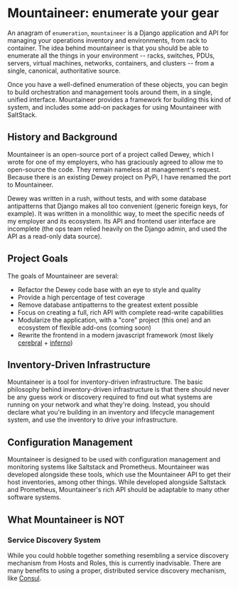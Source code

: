 # Mountaineer: enumerate your gear

An anagram of `enumeration`, `mountaineer` is a Django application and API
for managing your operations inventory and environments, from rack to 
container. The idea behind mountaineer is that you should be able to 
enumerate all the things in your environment -- racks, switches, PDUs,
servers, virtual machines, networks, containers, and clusters -- from a 
single, canonical, authoritative source.

Once you have a well-defined enumeration of these objects, you can begin
to build orchestration and management tools around them, in a single, 
unified interface. Mountaineer provides a framework for building this
kind of system, and includes some add-on packages for using Mountaineer
with SaltStack.


## History and Background

Mountaineer is an open-source port of a project called Dewey, which I
wrote for one of my employers, who has graciously agreed to allow me
to open-source the code. They remain nameless at management's request.
Because there is an existing Dewey project on PyPi, I have renamed the
port to Mountaineer.

Dewey was written in a rush, without tests, and with some
database antipatterns that Django makes all too convenient (generic
foreign keys, for example). It was written in a monolithic way, to meet
the specific needs of my employer and its ecosystem. Its API and
frontend user interface are incomplete (the ops team relied heavily
on the Django admin, and used the API as a read-only data source).


## Project Goals

The goals of Mountaineer are several:

* Refactor the Dewey code base with an eye to style and quality
* Provide a high percentage of test coverage
* Remove database antipatterns to the greatest extent possible
* Focus on creating a full, rich API with complete read-write capabilities
* Modularize the application, with a "core" project (this one) and an
ecosystem of flexible add-ons (coming soon)
* Rewrite the frontend in a modern javascript framework (most likely
[cerebral](https://cerebraljs.com/) + [inferno](https://infernojs.org/))




##  Inventory-Driven Infrastructure

Mountaineer is a tool for inventory-driven infrastructure. The basic
philosophy behind inventory-driven infrastructure is that there should
never be any guess work or discovery required to find out what systems
are running on your network and what they're doing. Instead, you should
declare what you're building in an inventory and lifecycle management
system, and use the inventory to drive your infrastructure.


## Configuration Management

Mountaineer is designed to be used with configuration management and
monitoring systems like Saltstack and Prometheus. Mountaineer was
developed alongside these tools, which use the Mountaineer API to
get their host inventories, among other things. While developed
alongside Saltstack and Prometheus, Mountaineer's rich API should be
adaptable to many other software systems.


## What Mountaineer is NOT

### Service Discovery System

While you could hobble together something resembling a service discovery
mechanism from Hosts and Roles, this is currently inadvisable. There are
many benefits to using a proper, distributed service discovery mechanism,
like [Consul](https://www.consul.io).

